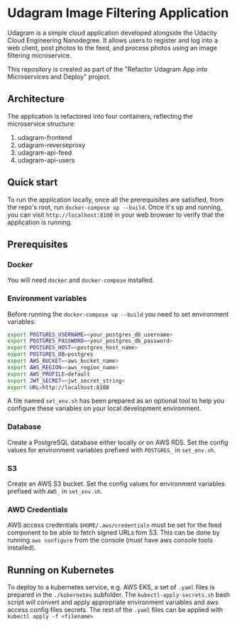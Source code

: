 # Udagram Image Filtering Application

Udagram is a simple cloud application developed alongside the Udacity Cloud Engineering Nanodegree. It allows users to register and log into a web client, post photos to the feed, and process photos using an image filtering microservice.

This repository is created as part of the "Refactor Udagram App into Microservices and Deploy" project.

## Architecture
The application is refactored into four containers, reflecting the microservice structure:
1. udagram-frontend
2. udagram-reverseproxy
3. udagram-api-feed
4. udagram-api-users

## Quick start
To run the application locally, once all the prerequisites are satisfied, from the repo's root, run `docker-compose up --build`.
Once it's up and running, you can visit `http://localhost:8100` in your web browser to verify that the application is running.

## Prerequisites

### Docker
You will need `docker` and `docker-compose` installed.

### Environment variables
Before running the `docker-compose up --build` you need to set environment variables:

```bash
export POSTGRES_USERNAME=<your_postgres_db_username>
export POSTGRES_PASSWORD=<your_postgres_db_password>
export POSTGRES_HOST=<postgres_host_name>
export POSTGRES_DB=postgres
export AWS_BUCKET=<aws_bucket_name>
export AWS_REGION=<aws_region_name>
export AWS_PROFILE=default
export JWT_SECRET=<jwt_secret_string>
export URL=http://localhost:8100
```

A file named `set_env.sh` has been prepared as an optional tool to help you configure these variables on your local development environment.

### Database
Create a PostgreSQL database either locally or on AWS RDS. Set the config values for environment variables prefixed with `POSTGRES_` in `set_env.sh`.

### S3
Create an AWS S3 bucket. Set the config values for environment variables prefixed with `AWS_` in `set_env.sh`.

### AWD Credentials
AWS access credentials `$HOME/.aws/credentials` must be set for the feed component to be able to fetch signed URLs fom S3. This can be done by running `aws configure` from the console (must have aws console tools installed).

## Running on Kubernetes

To deploy to a kubernetes service, e.g. AWS EKS, a set of `.yaml` files is prepared in the `./kubernetes` subfolder.
The `kubectl-apply-secrets.sh` bash script will convert and apply appropriate environment variables and aws access config files secrets.
The rest of the `.yaml` files can be applied with `kubectl apply -f <filename>`
